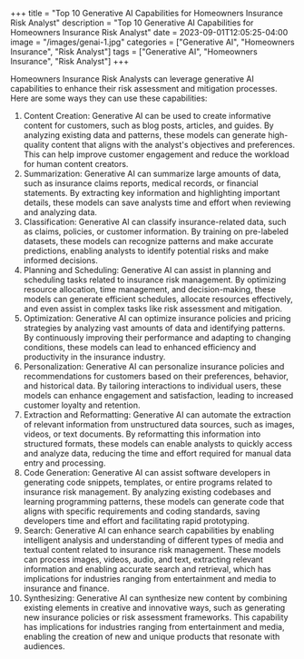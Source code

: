 +++
title = "Top 10 Generative AI Capabilities for Homeowners Insurance Risk Analyst"
description = "Top 10 Generative AI Capabilities for Homeowners Insurance Risk Analyst"
date = 2023-09-01T12:05:25-04:00
image = "/images/genai-1.jpg"
categories = ["Generative AI", "Homeowners Insurance", "Risk Analyst"]
tags = ["Generative AI", "Homeowners Insurance", "Risk Analyst"]
+++

Homeowners Insurance Risk Analysts can leverage generative AI capabilities to enhance their risk assessment and mitigation processes. Here are some ways they can use these capabilities:

1. Content Creation: Generative AI can be used to create informative content for customers, such as blog posts, articles, and guides. By analyzing existing data and patterns, these models can generate high-quality content that aligns with the analyst's objectives and preferences. This can help improve customer engagement and reduce the workload for human content creators.
2. Summarization: Generative AI can summarize large amounts of data, such as insurance claims reports, medical records, or financial statements. By extracting key information and highlighting important details, these models can save analysts time and effort when reviewing and analyzing data.
3. Classification: Generative AI can classify insurance-related data, such as claims, policies, or customer information. By training on pre-labeled datasets, these models can recognize patterns and make accurate predictions, enabling analysts to identify potential risks and make informed decisions.
4. Planning and Scheduling: Generative AI can assist in planning and scheduling tasks related to insurance risk management. By optimizing resource allocation, time management, and decision-making, these models can generate efficient schedules, allocate resources effectively, and even assist in complex tasks like risk assessment and mitigation.
5. Optimization: Generative AI can optimize insurance policies and pricing strategies by analyzing vast amounts of data and identifying patterns. By continuously improving their performance and adapting to changing conditions, these models can lead to enhanced efficiency and productivity in the insurance industry.
6. Personalization: Generative AI can personalize insurance policies and recommendations for customers based on their preferences, behavior, and historical data. By tailoring interactions to individual users, these models can enhance engagement and satisfaction, leading to increased customer loyalty and retention.
7. Extraction and Reformatting: Generative AI can automate the extraction of relevant information from unstructured data sources, such as images, videos, or text documents. By reformatting this information into structured formats, these models can enable analysts to quickly access and analyze data, reducing the time and effort required for manual data entry and processing.
8. Code Generation: Generative AI can assist software developers in generating code snippets, templates, or entire programs related to insurance risk management. By analyzing existing codebases and learning programming patterns, these models can generate code that aligns with specific requirements and coding standards, saving developers time and effort and facilitating rapid prototyping.
9. Search: Generative AI can enhance search capabilities by enabling intelligent analysis and understanding of different types of media and textual content related to insurance risk management. These models can process images, videos, audio, and text, extracting relevant information and enabling accurate search and retrieval, which has implications for industries ranging from entertainment and media to insurance and finance.
10. Synthesizing: Generative AI can synthesize new content by combining existing elements in creative and innovative ways, such as generating new insurance policies or risk assessment frameworks. This capability has implications for industries ranging from entertainment and media, enabling the creation of new and unique products that resonate with audiences.